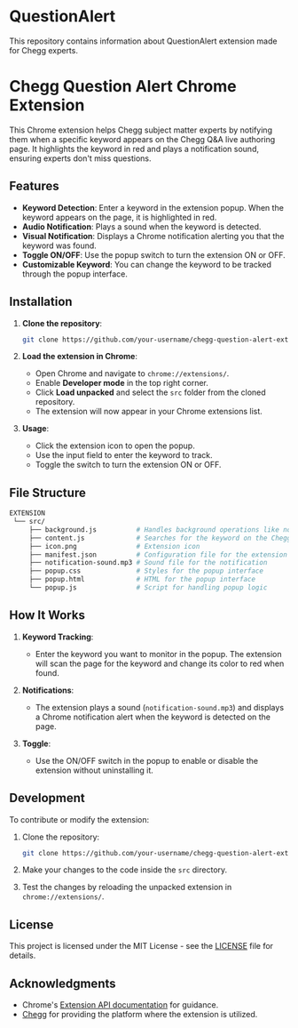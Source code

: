 # QuestionAlert
This repository contains information about QuestionAlert extension made for Chegg experts. 


# Chegg Question Alert Chrome Extension

This Chrome extension helps Chegg subject matter experts by notifying them when a specific keyword appears on the Chegg Q&A live authoring page. It highlights the keyword in red and plays a notification sound, ensuring experts don't miss questions.

## Features

- **Keyword Detection**: Enter a keyword in the extension popup. When the keyword appears on the page, it is highlighted in red.
- **Audio Notification**: Plays a sound when the keyword is detected.
- **Visual Notification**: Displays a Chrome notification alerting you that the keyword was found.
- **Toggle ON/OFF**: Use the popup switch to turn the extension ON or OFF.
- **Customizable Keyword**: You can change the keyword to be tracked through the popup interface.

## Installation

1. **Clone the repository**:
   ```bash
   git clone https://github.com/your-username/chegg-question-alert-extension.git
   ```

2. **Load the extension in Chrome**:
   - Open Chrome and navigate to `chrome://extensions/`.
   - Enable **Developer mode** in the top right corner.
   - Click **Load unpacked** and select the `src` folder from the cloned repository.
   - The extension will now appear in your Chrome extensions list.

3. **Usage**:
   - Click the extension icon to open the popup.
   - Use the input field to enter the keyword to track.
   - Toggle the switch to turn the extension ON or OFF.

## File Structure

```bash
EXTENSION
 └── src/
     ├── background.js          # Handles background operations like notifications
     ├── content.js             # Searches for the keyword on the Chegg page and plays the sound
     ├── icon.png               # Extension icon
     ├── manifest.json          # Configuration file for the extension
     ├── notification-sound.mp3 # Sound file for the notification
     ├── popup.css              # Styles for the popup interface
     ├── popup.html             # HTML for the popup interface
     └── popup.js               # Script for handling popup logic
```

## How It Works

1. **Keyword Tracking**: 
   - Enter the keyword you want to monitor in the popup. The extension will scan the page for the keyword and change its color to red when found.

2. **Notifications**:
   - The extension plays a sound (`notification-sound.mp3`) and displays a Chrome notification alert when the keyword is detected on the page.

3. **Toggle**:
   - Use the ON/OFF switch in the popup to enable or disable the extension without uninstalling it.

## Development

To contribute or modify the extension:

1. Clone the repository:
   ```bash
   git clone https://github.com/your-username/chegg-question-alert-extension.git
   ```

2. Make your changes to the code inside the `src` directory.

3. Test the changes by reloading the unpacked extension in `chrome://extensions/`.

## License

This project is licensed under the MIT License - see the [LICENSE](LICENSE) file for details.

## Acknowledgments

- Chrome's [Extension API documentation](https://developer.chrome.com/docs/extensions/mv3/getstarted/) for guidance.
- [Chegg](https://www.chegg.com/) for providing the platform where the extension is utilized.





